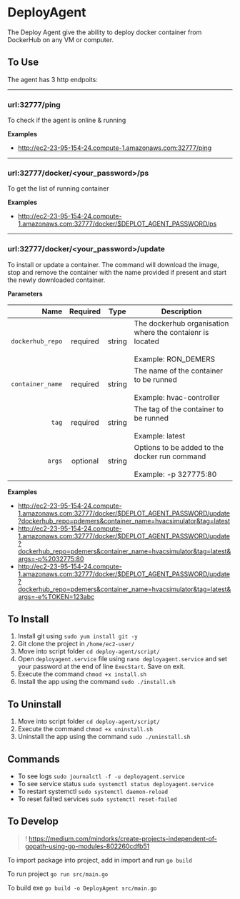 # DeployAgent
The Deploy Agent give the ability to deploy docker container from DockerHub on any VM or computer.

## To Use
The agent has 3 http endpoits:
___
### url:32777/ping
To check if the agent is online & running

**Examples**
- http://ec2-23-95-154-24.compute-1.amazonaws.com:32777/ping
___
### url:32777/docker/<your_password>/ps
To get the list of running container

**Examples**
- http://ec2-23-95-154-24.compute-1.amazonaws.com:32777/docker/$DEPLOT_AGENT_PASSWORD/ps
___
### url:32777/docker/<your_password>/update
To install or update a container.
The command will download the image, stop and remove the container with the name provided if present and start the newly downloaded container.

**Parameters**

|          Name | Required |  Type   | Description                                                                                                                                                           |
| -------------:|:--------:|:-------:| --------------------------------------------------------------------------------------------------------------------------------------------------------------------- |
|     `dockerhub_repo` | required | string  | The dockerhub organisation where the contaienr is located <br/><br/> Example: RON_DEMERS |
|     `container_name` | required | string  | The name of the container to be runned <br/><br/>Example: hvac-controller |
|     `tag` | required | string  | The tag of the container to be runned <br/><br/>Example: latest |
|     `args` | optional | string  | Options to be added to the docker run command <br/><br/>Example: -p 327775:80 |

**Examples**
- http://ec2-23-95-154-24.compute-1.amazonaws.com:32777/docker/$DEPLOT_AGENT_PASSWORD/update?dockerhub_repo=pdemers&container_name=hvacsimulator&tag=latest
- http://ec2-23-95-154-24.compute-1.amazonaws.com:32777/docker/$DEPLOT_AGENT_PASSWORD/update?dockerhub_repo=pdemers&container_name=hvacsimulator&tag=latest&args=-p%2032775:80
- http://ec2-23-95-154-24.compute-1.amazonaws.com:32777/docker/$DEPLOT_AGENT_PASSWORD/update?dockerhub_repo=pdemers&container_name=hvacsimulator&tag=latest&args=-e%TOKEN=123abc

## To Install
1. Install git using ```sudo yum install git -y```
2. Git clone the project in ```/home/ec2-user/```
3. Move into script folder ```cd deploy-agent/script/```
4. Open ```deployagent.service``` file using ```nano deployagent.service``` and set your password at the end of line ```ExecStart```. Save on exit.
5. Execute the command ```chmod +x install.sh```
6. Install the app using the command ```sudo ./install.sh```

## To Uninstall
1. Move into script folder ```cd deploy-agent/script/```
2. Execute the command ```chmod +x uninstall.sh```
3. Uninstall the app using the command ```sudo ./uninstall.sh```

## Commands
- To see logs ```sudo journalctl -f -u deployagent.service```
- To see service status ```sudo systemctl status deployagent.service```
- To restart systemctl ```sudo systemctl daemon-reload```
- To reset failted services ```sudo systemctl reset-failed```

## To Develop

> ! https://medium.com/mindorks/create-projects-independent-of-gopath-using-go-modules-802260cdfb51

To import package into project, add in import and run
```go build```

To run project ```go run src/main.go```

To build exe ```go build -o DeployAgent src/main.go```





